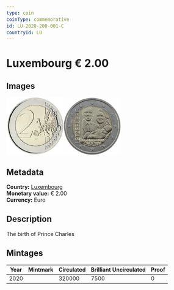 ```yaml
---
type: coin
coinType: commemorative
id: LU-2020-200-001-C
countryId: LU
---
```


# Luxembourg € 2.00

## Images

<img src="../../Images/common-2007-200.webp" height="150" alt="Front image"><img src="Images/LU-2020-200-001.webp" height="150" alt="Back image">

## Metadata

**Country:** [Luxembourg](../../Countries/Luxembourg/index.md)\
**Monetary value:** € 2.00\
**Currency:** Euro

## Description

The birth of Prince Charles

## Mintages

| Year | Mintmark | Circulated | Brilliant Uncirculated | Proof |
| ---- | -------- | ---------- | ---------------------- | ----- |
| 2020 |          | 320000     | 7500                   | 0     |
